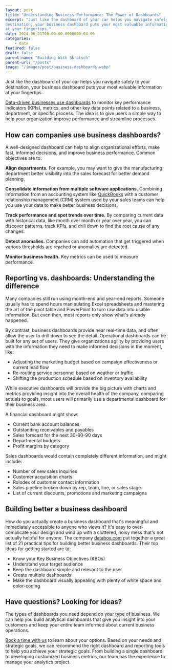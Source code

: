 ```yaml
---
layout: post
title: "Understanding Business Performance: The Power of Dashboards"
excerpt: "Just like the dashboard of your car helps you navigate safely to your
destination, your business dashboard puts your most valuable information
at your fingertips."
date: 2024-06-21T00:00:00.0000000-04:00
categories:
    - data
featured: false
draft: false
parent-name: "Building With Skratsch"
parent-url: "/posts"
image: "/images/post/business-dashboards.webp"
---
```

Just like the dashboard of your car helps you navigate safely to your
destination, your business dashboard puts your most valuable information
at your fingertips.

[Data-driven businesses use dashboards](/data-services/business-reports-dashboards) to monitor key performance indicators (KPIs), metrics,
and other key data points related to a business, department, or specific
process. The idea is to give users a simple way to help your
organization improve performance and streamline processes.

## How can companies use business dashboards?

A well-designed dashboard can help to align organizational efforts, make
fast, informed decisions, and improve business performance. Common
objectives are to:

**Align departments.** For example, you may want to give the
manufacturing department better visibility into the sales forecast for
better demand planning.

**Consolidate information from multiple software
applications.** Combining information from an accounting system
like [QuickBooks](/software/quickbooks-and-customer-management) with a customer relationship management (CRM) system
used by your sales teams can help you use your data to make better
business decisions.

**Track performance and spot trends over time.** By comparing current
data with historical data, like month over month or year over year, you
can discover patterns, track KPIs, and drill down to find the root cause
of any changes.

**Detect anomalies.** Companies can add automation that get triggered
when various thresholds are reached or anomalies are detected.

**Monitor business health.** Key metrics can be used to measure
performance.

## Reporting vs. dashboards: Understanding the difference

Many companies still run using month-end and year-end reports. Someone
usually has to spend hours manipulating Excel spreadsheets and mastering
the art of the pivot table and PowerPoint to turn raw data into usable
information. But even then, most reports only show what's already
happened.

By contrast, business dashboards provide near real-time data, and often
allow the user to drill down to see the detail. Operational dashboards
can be built for any set of users. They give organizations agility by
providing users with the information they need to make informed
decisions in the moment, like:

-   Adjusting the marketing budget based on campaign effectiveness or
    current lead flow
-   Re-routing service personnel based on weather or traffic
-   Shifting the production schedule based on inventory availability

While executive dashboards will provide the big picture with charts and
metrics providing insight into the overall health of the company,
comparing actuals to goals, most users will primarily use a departmental
dashboard for their business area.

A financial dashboard might show:

-   Current bank account balances
-   Outstanding receivables and payables
-   Sales forecast for the next 30-60-90 days
-   Departmental budgets
-   Profit margins by category

Sales dashboards would contain completely different information, and
might include:

-   Number of new sales inquiries
-   Customer acquisition charts
-   Rolodex of customer contact information
-   Sales pipeline broken down by rep, team, line, or sales stage
-   List of current discounts, promotions and marketing campaigns

## Building better a business dashboard

How do you actually create a business dashboard that's meaningful and
immediately accessible to anyone who views it? It's easy to
over-complicate your design and wind up with a cluttered, noisy mess
that's not actually helpful for anyone. The
company [databox.com](https://databox.com/) put together a great list of 21 practical
tips for building better business dashboards. Their top ideas for
getting started are to:

-   Know your Key Business Objectives (KBOs)
-   Understand your target audience
-   Keep the dashboard simple and relevant to the user
-   Create multiple dashboards
-   Make the dashboard visually appealing with plenty of white space and
    color-coding

## Have questions? Looking for ideas?

The types of dashboards you need depend on your type of business. We can
help you build analytical dashboards that give you insight into your
customers and keep your entire team informed about current business
operations.

[Book a time with us](/contact) to learn about your
options. Based on your needs and strategic goals, we can recommend the
right dashboard and reporting tools to help you achieve your strategic
goals. From building a single dashboard to developing customized
business metrics, our team has the experience to manage your analytics
project.
